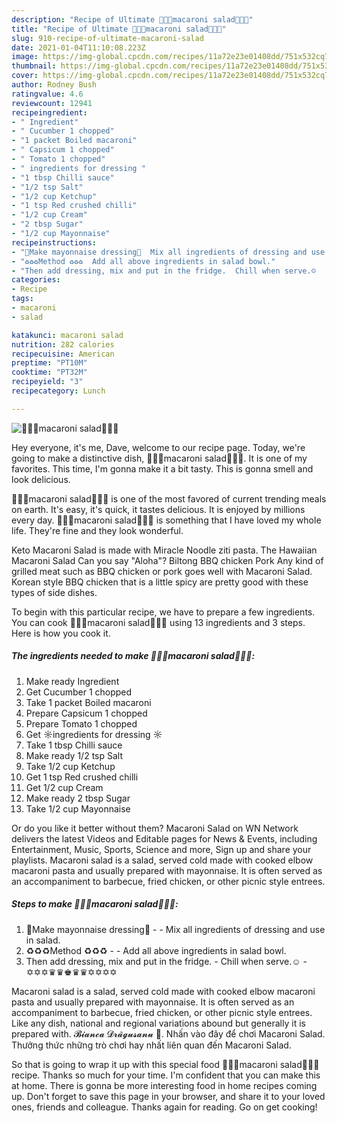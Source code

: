 ```yaml
---
description: "Recipe of Ultimate 🌟🌟🌟macaroni salad🌟🌟🌟"
title: "Recipe of Ultimate 🌟🌟🌟macaroni salad🌟🌟🌟"
slug: 910-recipe-of-ultimate-macaroni-salad
date: 2021-01-04T11:10:08.223Z
image: https://img-global.cpcdn.com/recipes/11a72e23e01408dd/751x532cq70/🌟🌟🌟macaroni-salad🌟🌟🌟-recipe-main-photo.jpg
thumbnail: https://img-global.cpcdn.com/recipes/11a72e23e01408dd/751x532cq70/🌟🌟🌟macaroni-salad🌟🌟🌟-recipe-main-photo.jpg
cover: https://img-global.cpcdn.com/recipes/11a72e23e01408dd/751x532cq70/🌟🌟🌟macaroni-salad🌟🌟🌟-recipe-main-photo.jpg
author: Rodney Bush
ratingvalue: 4.6
reviewcount: 12941
recipeingredient:
- " Ingredient"
- " Cucumber 1 chopped"
- "1 packet Boiled macaroni"
- " Capsicum 1 chopped"
- " Tomato 1 chopped"
- " ingredients for dressing "
- "1 tbsp Chilli sauce"
- "1/2 tsp Salt"
- "1/2 cup Ketchup"
- "1 tsp Red crushed chilli"
- "1/2 cup Cream"
- "2 tbsp Sugar"
- "1/2 cup Mayonnaise"
recipeinstructions:
- "🔺Make mayonnaise dressing🔺  Mix all ingredients of dressing and use in salad."
- "♻♻♻Method ♻♻♻  Add all above ingredients in salad bowl."
- "Then add dressing, mix and put in the fridge.  Chill when serve.☺   ✡✡✡♛♛♚♛♛✡✡✡✡"
categories:
- Recipe
tags:
- macaroni
- salad

katakunci: macaroni salad 
nutrition: 282 calories
recipecuisine: American
preptime: "PT10M"
cooktime: "PT32M"
recipeyield: "3"
recipecategory: Lunch

---
```



![🌟🌟🌟macaroni salad🌟🌟🌟](https://img-global.cpcdn.com/recipes/11a72e23e01408dd/751x532cq70/🌟🌟🌟macaroni-salad🌟🌟🌟-recipe-main-photo.jpg)

Hey everyone, it's me, Dave, welcome to our recipe page. Today, we're going to make a distinctive dish, 🌟🌟🌟macaroni salad🌟🌟🌟. It is one of my favorites. This time, I'm gonna make it a bit tasty. This is gonna smell and look delicious.

🌟🌟🌟macaroni salad🌟🌟🌟 is one of the most favored of current trending meals on earth. It's easy, it's quick, it tastes delicious. It is enjoyed by millions every day. 🌟🌟🌟macaroni salad🌟🌟🌟 is something that I have loved my whole life. They're fine and they look wonderful.

Keto Macaroni Salad is made with Miracle Noodle ziti pasta. The Hawaiian Macaroni Salad Can you say &#34;Aloha&#34;? Biltong BBQ chicken Pork Any kind of grilled meat such as BBQ chicken or pork goes well with Macaroni Salad. Korean style BBQ chicken that is a little spicy are pretty good with these types of side dishes.


To begin with this particular recipe, we have to prepare a few ingredients. You can cook 🌟🌟🌟macaroni salad🌟🌟🌟 using 13 ingredients and 3 steps. Here is how you cook it.

<!--inarticleads1-->

##### The ingredients needed to make 🌟🌟🌟macaroni salad🌟🌟🌟:

1. Make ready  Ingredient
1. Get  Cucumber 1 chopped
1. Take 1 packet Boiled macaroni
1. Prepare  Capsicum 1 chopped
1. Prepare  Tomato 1 chopped
1. Get  ☼ingredients for dressing ☼
1. Take 1 tbsp Chilli sauce
1. Make ready 1/2 tsp Salt
1. Take 1/2 cup Ketchup
1. Get 1 tsp Red crushed chilli
1. Get 1/2 cup Cream
1. Make ready 2 tbsp Sugar
1. Take 1/2 cup Mayonnaise


Or do you like it better without them? Macaroni Salad on WN Network delivers the latest Videos and Editable pages for News &amp; Events, including Entertainment, Music, Sports, Science and more, Sign up and share your playlists. Macaroni salad is a salad, served cold made with cooked elbow macaroni pasta and usually prepared with mayonnaise. It is often served as an accompaniment to barbecue, fried chicken, or other picnic style entrees. 

<!--inarticleads2-->

##### Steps to make 🌟🌟🌟macaroni salad🌟🌟🌟:

1. 🔺Make mayonnaise dressing🔺 -  - Mix all ingredients of dressing and use in salad.
1. ♻♻♻Method ♻♻♻ -  - Add all above ingredients in salad bowl.
1. Then add dressing, mix and put in the fridge.  - Chill when serve.☺  -  ✡✡✡♛♛♚♛♛✡✡✡✡


Macaroni salad is a salad, served cold made with cooked elbow macaroni pasta and usually prepared with mayonnaise. It is often served as an accompaniment to barbecue, fried chicken, or other picnic style entrees. Like any dish, national and regional variations abound but generally it is prepared with. 𝓑𝓲𝓪𝓷𝓬𝓪 𝓓𝓻𝓪̃𝓰𝓾𝓼𝓪𝓷𝓾 🌟. Nhấn vào đây để chơi Macaroni Salad. Thưởng thức những trò chơi hay nhất liên quan đến Macaroni Salad. 

So that is going to wrap it up with this special food 🌟🌟🌟macaroni salad🌟🌟🌟 recipe. Thanks so much for your time. I'm confident that you can make this at home. There is gonna be more interesting food in home recipes coming up. Don't forget to save this page in your browser, and share it to your loved ones, friends and colleague. Thanks again for reading. Go on get cooking!

